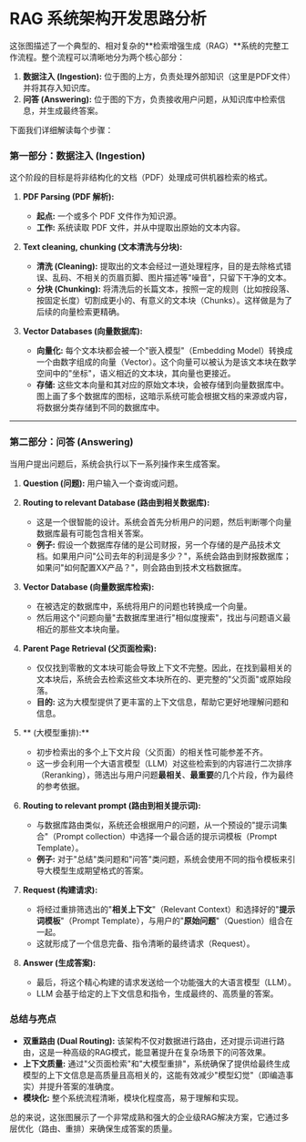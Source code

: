 # RAG 系统架构开发思路分析

这张图描述了一个典型的、相对复杂的**检索增强生成（RAG）**系统的完整工作流程。整个流程可以清晰地分为两个核心部分：

1.  **数据注入 (Ingestion):** 位于图的上方，负责处理外部知识（这里是PDF文件）并将其存入知识库。
2.  **问答 (Answering):** 位于图的下方，负责接收用户问题，从知识库中检索信息，并生成最终答案。

下面我们详细解读每个步骤：

### 第一部分：数据注入 (Ingestion)

这个阶段的目标是将非结构化的文档（PDF）处理成可供机器检索的格式。

1.  **PDF Parsing (PDF 解析):**
    *   **起点:** 一个或多个 PDF 文件作为知识源。
    *   **工作:** 系统读取 PDF 文件，并从中提取出原始的文本内容。

2.  **Text cleaning, chunking (文本清洗与分块):**
    *   **清洗 (Cleaning):** 提取出的文本会经过一道处理程序，目的是去除格式错误、乱码、不相关的页眉页脚、图片描述等"噪音"，只留下干净的文本。
    *   **分块 (Chunking):** 将清洗后的长篇文本，按照一定的规则（比如按段落、按固定长度）切割成更小的、有意义的文本块（Chunks）。这样做是为了后续的向量检索更精确。

3.  **Vector Databases (向量数据库):**
    *   **向量化:** 每个文本块都会被一个"嵌入模型"（Embedding Model）转换成一个由数字组成的向量（Vector）。这个向量可以被认为是该文本块在数学空间中的"坐标"，语义相近的文本块，其向量也更接近。
    *   **存储:** 这些文本向量和其对应的原始文本块，会被存储到向量数据库中。图上画了多个数据库的图标，这暗示系统可能会根据文档的来源或内容，将数据分类存储到不同的数据库中。

---

### 第二部分：问答 (Answering)

当用户提出问题后，系统会执行以下一系列操作来生成答案。

1.  **Question (问题):** 用户输入一个查询或问题。

2.  **Routing to relevant Database (路由到相关数据库):**
    *   这是一个很智能的设计。系统会首先分析用户的问题，然后判断哪个向量数据库最有可能包含相关答案。
    *   **例子:** 假设一个数据库存储的是公司财报，另一个存储的是产品技术文档。如果用户问"公司去年的利润是多少？"，系统会路由到财报数据库；如果问"如何配置XX产品？"，则会路由到技术文档数据库。

3.  **Vector Database (向量数据库检索):**
    *   在被选定的数据库中，系统将用户的问题也转换成一个向量。
    *   然后用这个"问题向量"去数据库里进行"相似度搜索"，找出与问题语义最相近的那些文本块向量。

4.  **Parent Page Retrieval (父页面检索):**
    *   仅仅找到零散的文本块可能会导致上下文不完整。因此，在找到最相关的文本块后，系统会去检索这些文本块所在的、更完整的"父页面"或原始段落。
    *   **目的:** 这为大模型提供了更丰富的上下文信息，帮助它更好地理解问题和信息。

5.  **  (大模型重排):**
    *   初步检索出的多个上下文片段（父页面）的相关性可能参差不齐。
    *   这一步会利用一个大语言模型（LLM）对这些检索到的内容进行二次排序（Reranking），筛选出与用户问题**最相关**、**最重要**的几个片段，作为最终的参考依据。

6.  **Routing to relevant prompt (路由到相关提示词):**
    *   与数据库路由类似，系统还会根据用户的问题，从一个预设的"提示词集合"（Prompt collection）中选择一个最合适的提示词模板（Prompt Template）。
    *   **例子:** 对于"总结"类问题和"问答"类问题，系统会使用不同的指令模板来引导大模型生成期望格式的答案。

7.  **Request (构建请求):**
    *   将经过重排筛选出的"**相关上下文**"（Relevant Context）和选择好的"**提示词模板**"（Prompt Template），与用户的"**原始问题**"（Question）组合在一起。
    *   这就形成了一个信息完备、指令清晰的最终请求（Request）。

8.  **Answer (生成答案):**
    *   最后，将这个精心构建的请求发送给一个功能强大的大语言模型（LLM）。
    *   LLM 会基于给定的上下文信息和指令，生成最终的、高质量的答案。

### 总结与亮点

*   **双重路由 (Dual Routing):** 该架构不仅对数据进行路由，还对提示词进行路由，这是一种高级的RAG模式，能显著提升在复杂场景下的问答效果。
*   **上下文质量:** 通过"父页面检索"和"大模型重排"，系统确保了提供给最终生成模型的上下文信息是高质量且高相关的，这能有效减少"模型幻觉"（即编造事实）并提升答案的准确度。
*   **模块化:** 整个系统流程清晰，模块化程度高，易于理解和实现。

总的来说，这张图展示了一个非常成熟和强大的企业级RAG解决方案，它通过多层优化（路由、重排）来确保生成答案的质量。 